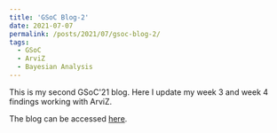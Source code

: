 ```yaml
---
title: 'GSoC Blog-2'
date: 2021-07-07
permalink: /posts/2021/07/gsoc-blog-2/
tags:
  - GSoC
  - ArviZ
  - Bayesian Analysis
---
```


This is my second GSoC'21 blog. Here I update my week 3 and week 4 findings working with ArviZ.

The blog can be accessed [here](https://rishabh-lfs.medium.com/gsoc21-blog-2-8ae379ec9ac4).